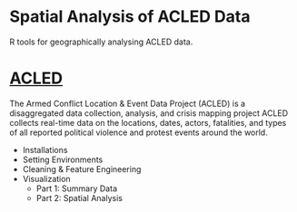 # Spatial Analysis of ACLED Data
R tools for geographically analysing ACLED data.

# [ACLED](https://acleddata.com/#/dashboard)
The Armed Conflict Location & Event Data Project (ACLED) is a disaggregated data collection, analysis, and crisis mapping project
ACLED collects real-time data on the locations, dates, actors, fatalities, and types of all reported political violence and protest events around the world.

* Installations
* Setting Environments
* Cleaning & Feature Engineering
* Visualization
  - Part 1: Summary Data
  - Part 2: Spatial Analysis